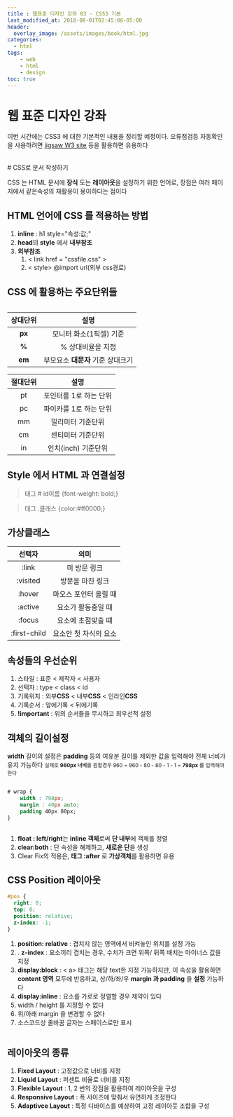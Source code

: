 ```yaml
---
title : 웹표준 디자인 강좌 03 - CSS3 기본
last_modified_at: 2018-08-01T02:45:06-05:00
header:
  overlay_image: /assets/images/book/html.jpg
categories:
  - html
tags: 
    - web
    - html
    - design
toc: true 
---
```



# 웹 표준 디자인 강좌

이번 시간에는 CSS3 에 대한 기본적인 내용을 정리할 예정이다. 오류점검등 자동확인을 사용하려면 [jigsaw W3 site](http://jigsaw.w3.org/css-validator/) 등을 활용하면 유용하다


<br>
# CSS로 문서 작성하기

CSS 는 HTML 문서에 **장식** 도는 **레이아웃**을 설정하기 위한 언어로, 장점은 여러 페이지에서 같은속성의 재활용이 용이하다는 점이다


## HTML 언어에 CSS 를 적용하는 방법

1. **inline** : h1 style="속성:값;"
2. **head**의 **style** 에서 **내부참조**
3. **외부참조**
    1. \< link href = "cssfile.css" \>  
    2. \< style\> @import url(외부 css경로)


## CSS 에 활용하는 주요단위들

<figure class="align-center">
  <img src="https://www.yeonghoey.com/css/_img/screenshot_2018-03-01_15-51-32.png" alt="">
  <figcaption></figcaption>
</figure>

| 상대단위 |         설명                       |
|:--------:|:----------------------------------:|
| **px**   | 모니터 화소(1픽셀) 기준            |
| **%**    | % 상대비율을 지정                  |
| **em**   | 부모요소 **대문자** 기준 상대크기  |


| 절대단위 |         설명                       |
|:--------:|:----------------------------------:|
| pt       | 포인터를 1로 하는 단위             |
| pc       | 파이카를 1로 하는 단위             |
| mm       | 밀리미터 기준단위                  |
| cm       | 센티미터 기준단위                  |
| in       | 인치(inch) 기준단위                |



## Style 에서 HTML 과 연결설정 

> 태그 # id이름 {font-weight: bold;}

> 태그 .클래스 {color:#ff0000;}



## 가상클래스 

|  선택자   |     의미                |
|:---------:|:-----------------------:|
| :link     | 미 방문 링크            |
| :visited  | 방문을 마친 링크        |
| :hover    | 마오스 포인터 올릴 때   |
| :active   | 요소가 활동중일 때      |
| :focus    | 요소에 초점맞출 떄      |
| :first-child | 요소안 첫 자식의 요소  |


## 속성들의 우선순위 

1. 스타일 : 표준 < 제작자 < 사용자
2. 선택자 : type < class < id 
3. 기록위치 : 외부**CSS** < 내부**CSS** < 인라인**CSS**
4. 기록순서 : 앞에기록 < 뒤에기록 
5. **!important** : 위의 순서들을 무시하고 최우선적 설정


## 객체의 길이설정 

**width** 길이의 설정은 **padding** 등의 여유분 길이를 제외한 값을 입력해야 전체 너비가 유지 가능하다  <small>실제로 **960px 너비**를 원할경우  960 = 960 - 80 - 80 - 1 - 1 = **798px** 를 입력해야 한다</small>

<figure class="align-center">
  <img src="http://blog.teamtreehouse.com/wp-content/uploads/2014/06/box-model-illustration.png" alt="">
  <figcaption></figcaption>
</figure>

```css
# wrap {
    width : 798px;
    margin : 40px auto;
    padding 40px 80px;
}
```

<figure class="align-center">
  <img src="https://m-school.biz/dev/css-coding/image/047/floatclear01.png" alt="">
  <figcaption></figcaption>
</figure>

1. **float : left/right**는 **inline 객체**로써 **단 내부**에 객체를 정렬
2. **clear:both** : 단 속성을 해제하고, **새로운 단**을 생성 
3. Clear Fix의  적용은, **태그 :after** 로 **가상객체**를 활용하면 유용 


## CSS Position 레이아웃

```css
#pos {
  right: 0;
  top: 0;
  position: relative;
  z-index: -1;
}
```

1. **position: relative** : 겹치지 않는 영역에서 비켜놓인 위치를 설정 가능
2. . **z-index** : 요소끼리 겹치는 경우, 수치가 크면 위쪽/ 뒤쪽 배치는 마이너스 값을 지정
3. **display:block** : \< a\> 태그는 해당 text한 지정 가능하지만, 이 속성을 활용하면 **content 영역** 모두에 반응하고, 상/하/좌/우 **margin 과 padding** 을 **설정** 가능하다
4. **display:inline** : 요소를 가로로 정렬할 경우 제약이 있다
  1. width / height 를 지정할 수 없다
  2. 위/아래 margin 을 변경할 수 없다
  3. 소스코드상 줄바꿈 글자는 스페이스로만 표시

<figure class="align-center">
  <img src="https://cdn-images-1.medium.com/max/613/1*pe9E2kzrX48Wwn_0wKklmw.png" alt="">
  <figcaption></figcaption>
</figure>


## 레이아웃의 종류 

1. **Fixed Layout** : 고정값으로 너비를 지정
2. **Liquid Layout** : 퍼센트 비율로 너비를 지정
3. **Flexible Layout** : 1, 2 번의 장점을 활용하여 레이아웃을 구성 
4. **Responsive Layout** : 폭 사이즈에 맞춰서 유연하게 조정한다
5. **Adaptivce Layout** : 특정 디바이스를 예상하여 고정 레이아웃 조합을 구성